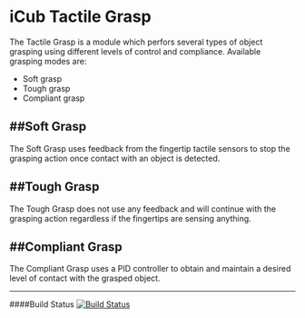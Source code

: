 iCub Tactile Grasp
=================

The Tactile Grasp is a module which perfors several types of object grasping using different levels of control and compliance.
Available grasping modes are:
 * Soft grasp
 * Tough grasp
 * Compliant grasp


##Soft Grasp
----------
The Soft Grasp uses feedback from the fingertip tactile sensors to stop the grasping action once contact with an object is detected.


##Tough Grasp
-----------
The Tough Grasp does not use any feedback and will continue with the grasping action regardless if the fingertips are sensing anything.


##Compliant Grasp
---------------
The Compliant Grasp uses a PID controller to obtain and maintain a desired level of contact with the grasped object.


------------
####Build Status
[![Build Status](https://travis-ci.org/JoErNanO/icub-tactilegrasp.svg?branch=master)](https://travis-ci.org/JoErNanO/icub-tactilegrasp)
